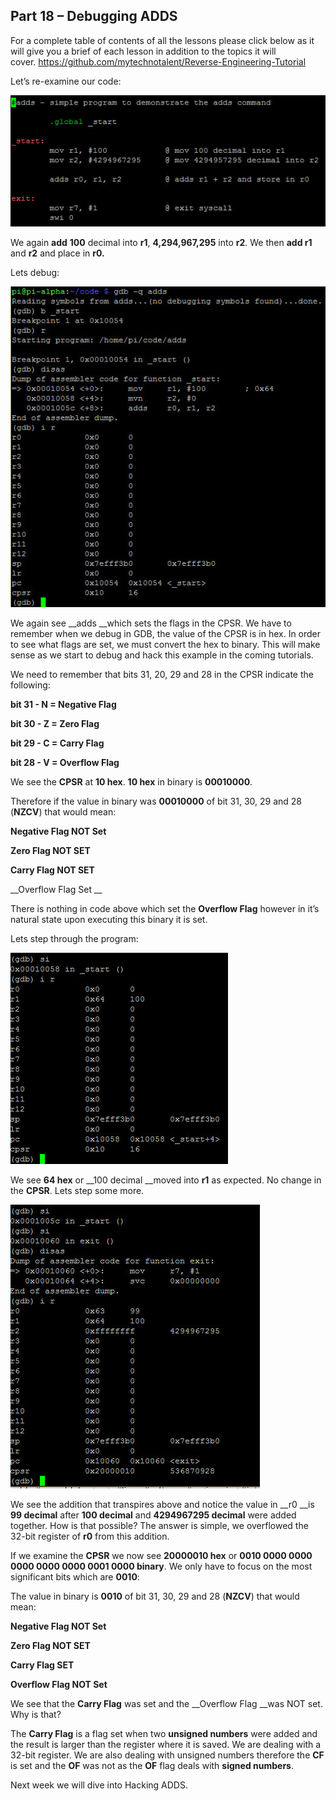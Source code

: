 ## Part 18 – Debugging ADDS

For a complete table of contents of all the lessons please click below as it will give you a brief of each lesson in addition to the topics it will cover.&nbsp;https://github.com/mytechnotalent/Reverse-Engineering-Tutorial

Let’s re-examine our code:

<div class="slate-resizable-image-embed slate-image-embed__resize-full-width"><img src="/imgs/1520230639459.jpg"/></div>

We again __add__ __100__ decimal into __r1__, __4,294,967,295__ into __r2__. We then __add r1__ and __r2__ and place in __r0.__

Lets debug:

<div class="slate-resizable-image-embed slate-image-embed__resize-full-width"><img src="/imgs/1520149414710.jpg"/></div>

We again see __adds __which sets the flags in the CPSR. We have to remember when we debug in GDB, the value of the CPSR is in hex. In order to see what flags are set, we must convert the hex to binary. This will make sense as we start to debug and hack this example in the coming tutorials.

We need to remember that bits 31, 20, 29 and 28 in the CPSR indicate the following:

__bit 31 - N = Negative Flag__

__bit 30 - Z = Zero Flag__

__bit 29 - C = Carry Flag__

__bit 28 - V = Overflow Flag__

We see the __CPSR__ at __10 hex__. __10 hex__ in binary is __00010000__.

Therefore if the value in binary was __00010000__ of bit 31, 30, 29 and 28 (__NZCV__) that would mean:

__Negative Flag NOT Set__

__Zero Flag NOT SET__

__Carry Flag NOT SET__

__Overflow Flag Set __

There is nothing in code above which set the __Overflow Flag__ however in it’s natural state upon executing this binary it is set.

Lets step through the program:

<div class="slate-resizable-image-embed slate-image-embed__resize-middle"><img src="/imgs/1520609481159.jpg"/></div>

We see __64 hex__ or __100 decimal __moved into __r1__ as expected. No change in the __CPSR__. Lets step some more.

<div class="slate-resizable-image-embed slate-image-embed__resize-middle"><img src="/imgs/1520042941149.jpg"/></div>

We see the addition that transpires above and notice the value in __r0 __is __99 decimal__ after __100 decimal__ and __4294967295 decimal__ were added together. How is that possible? The answer is simple, we overflowed the 32-bit register of __r0__ from this addition.

If we examine the __CPSR__ we now see __20000010 hex__ or __0010 0000 0000 0000 0000 0000 0001 0000 binary__. We only have to focus on the most significant bits which are __0010__:

The value in binary is __0010__ of bit 31, 30, 29 and 28 (__NZCV__) that would mean:

__Negative Flag NOT Set__

__Zero Flag NOT SET__

__Carry Flag SET__

__Overflow Flag NOT Set__

We see that the __Carry Flag__ was set and the __Overflow Flag __was NOT set. Why is that?

The __Carry Flag__ is a flag set when two __unsigned numbers__ were added and the result is larger than the register where it is saved. We are dealing with a 32-bit register. We are also dealing with unsigned numbers therefore the __CF__ is set and the __OF__ was not as the __OF__ flag deals with __signed numbers__.

Next week we will dive into Hacking ADDS.